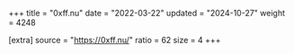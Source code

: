 +++
title = "0xff.nu"
date = "2022-03-22"
updated = "2024-10-27"
weight = 4248

[extra]
source = "https://0xff.nu/"
ratio = 62
size = 4
+++
